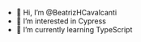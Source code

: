 - 👋 Hi, I’m @BeatrizHCavalcanti
- 👀 I’m interested in Cypress
- 🌱 I’m currently learning TypeScript


<!---
BeatrizHCavalcanti/BeatrizHCavalcanti is a ✨ special ✨ repository because its `README.md` (this file) appears on your GitHub profile.
You can click the Preview link to take a look at your changes.
--->
